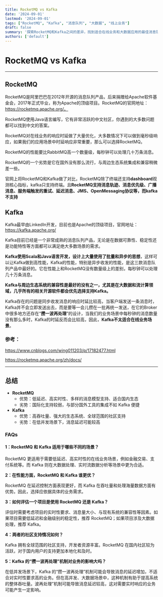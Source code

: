 ```yaml
---
title: RocketMQ vs Kafka
date: '2024-09-01'
lastmod: '2024-09-01'
tags: ["RocketMQ", "Kafka", "消息队列", "大数据", "线上业务"]
draft: false
summary: '探索RocketMQ和Kafka之间的差异，找到适合在线业务和大数据应用的最佳消息队列。'
authors: ['default']
---
```


# RocketMQ vs Kafka

---

## RocketMQ

RocketMQ是阿里巴巴在2012年开源的消息队列产品，后来捐赠给Apache软件基金会，2017年正式毕业，称为Apache的顶级项目。RocketMQ的官网地址：https://rocketmq.apache.org/。

RocketMQ使用Java语言编写，它有非常活跃的中文社区，你遇到的大多数问题都可以找到中文的答案。

RocketMQ对在线业务的响应时延做了大量优化，大多数情况下可以做到毫秒级响应，如果我们的应用场景中时延响应非常重要，那么可以选择RocketMQ。

RocketMQ的性能要比RabbitMQ高一个数量级，每秒钟可以处理几十万条消息。

RocketMQ的一个劣势是它在国外没有那么流行，与周边生态系统集成和兼容稍微差一些。

官网上将RocketMQ和Kafka做了对比，RocketMQ除了终端还支持**dashboard**观测核心指标，kafka只支持终端。且**RocketMQ支持消息轨迹、消息优先级、广播消息、服务端触发的重试、延迟消息、JMS、OpenMessaging协议等，而kafka不支持**

## Kafka

Kafka最早由LinkedIn开发，目前也是Apache的顶级项目，官网地址：https://kafka.apache.org/

Kafka目前已经是一个非常成熟的消息队列产品，无论是在数据可靠性、稳定性还是功能特性等方面都可以满足绝大多数场景的需求。

**Kafka使用Scala和Java语言开发，设计上大量使用了批量和异步的思想**，这样可以让Kafka做到高性能，Kafka的性能，特别是异步收发的性能，是这三款消息队列产品中最好的。它在性能上和RocketMQ没有数量级上的差别，每秒钟可以处理几十万条消息。

**Kafka与周边生态系统的兼容性是最好的没有之一，尤其是在大数据和流计算领域，几乎所有的相关开源软件都会优先选择支持Kafka。**

Kafka存在的问题是同步收发消息的响应时延比较高，当客户端发送一条消息时，Kafka并不会立即发送出去，而是要等一会儿攒在一批再统一发送，在它的Broker中很多地方还存在“**攒一波再处理**”的设计，当我们的业务场景中每秒钟的消息数量没有那么多时，Kafka的时延反而会比较高，因此，**Kafka不太适合在线业务场景**。

### 参考：

https://www.cnblogs.com/wing011203/p/17182477.html

https://rocketmq.apache.org/zh/docs/

---

## 总结

- **RocketMQ**
  - 优势：低延迟、高实时性、多样的消息模型支持、适合国内生态
  - 劣势：国际化支持较弱，与部分国外工具的集成不如 Kafka 便捷
- **Kafka**
  - 优势：高吞吐量、强大的生态系统、全球范围的社区支持
  - 劣势：在低并发场景下，消息延迟可能较高

### **FAQs**

#### **1：RocketMQ 和 Kafka 适用于哪些不同的场景？**

RocketMQ 更适用于需要低延迟、高实时性的在线业务场景，例如金融交易、支付系统等。而 Kafka 则在大数据处理、实时流数据分析等场景中更为合适。

**2：在性能方面，RocketMQ 和 Kafka 谁更优？**

RocketMQ 在延迟控制方面表现更好，而 Kafka 在吞吐量和处理海量数据方面有优势。因此，选择应依据具体的业务需求。

**3：如何评估一个项目是使用 RocketMQ 还是 Kafka？**

评估时需要考虑项目的实时性要求、消息量大小、与现有系统的兼容性等因素。如果项目需要低延迟和金融级别的稳定性，推荐 RocketMQ；如果项目涉及大数据处理，推荐 Kafka。

**4：两者的社区支持情况如何？**

Kafka 拥有全球范围的社区支持，开发者资源丰富。RocketMQ 在国内社区较为活跃，对于国内用户的支持更加本地化和及时。

**5：Kafka 的“攒一波再处理”机制对业务的影响大吗？**

在低并发场景下，Kafka 的“攒一波再处理”机制可能会导致消息的延迟增加，不适合对实时性要求高的业务。但在高并发、大数据场景中，这种机制有助于提高系统的整体吞吐量。波再处理”机制可能导致消息延迟较高，这对需要实时响应的业务可能产生一定影响。

